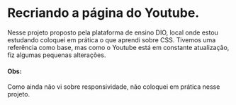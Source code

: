 <h1> Recriando a página do Youtube.</h1>
<p>Nesse projeto proposto pela plataforma de ensino DIO, local onde estou estudando coloquei em prática o que aprendi sobre CSS.
  Tivemos uma referência como base, mas como o Youtube está em constante atualização, fiz algumas pequenas alterações.
</p>
<h4>Obs:</h4> Como ainda não vi sobre responsividade, não coloquei em prática nesse projeto.

